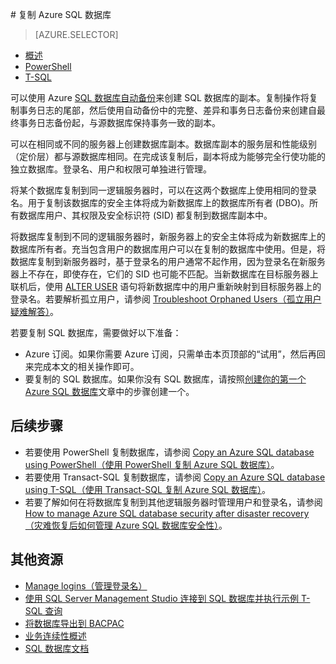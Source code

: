 <properties
	pageTitle="复制 Azure SQL 数据库 | Azure"
	description="创建 Azure SQL 数据库的副本"
	services="sql-database"
	documentationCenter=""
	authors="stevestein"
	manager="jeffreyg"
	editor=""/>

<tags
	ms.service="sql-database"
	ms.devlang="NA"
	ms.date="06/16/2016"
	wacn.date="07/11/2016"
	ms.author="sstein"
	ms.workload="data-management"
	ms.topic="article"
	ms.tgt_pltfrm="NA"/>



#<a name="copy-your-sql-database"></a> 复制 Azure SQL 数据库

> [AZURE.SELECTOR]
- [概述](/documentation/articles/sql-database-copy/)
- [PowerShell](/documentation/articles/sql-database-copy-powershell/)
- [T-SQL](/documentation/articles/sql-database-copy-transact-sql/)

可以使用 Azure [SQL 数据库自动备份](/documentation/articles/sql-database-automated-backups/)来创建 SQL 数据库的副本。复制操作将复制事务日志的尾部，然后使用自动备份中的完整、差异和事务日志备份来创建自最终事务日志备份起，与源数据库保持事务一致的副本。

可以在相同或不同的服务器上创建数据库副本。数据库副本的服务层和性能级别（定价层）都与源数据库相同。在完成该复制后，副本将成为能够完全行使功能的独立数据库。登录名、用户和权限可单独进行管理。

将某个数据库复制到同一逻辑服务器时，可以在这两个数据库上使用相同的登录名。用于复制该数据库的安全主体将成为新数据库上的数据库所有者 (DBO)。所有数据库用户、其权限及安全标识符 (SID) 都复制到数据库副本中。

将数据库复制到不同的逻辑服务器时，新服务器上的安全主体将成为新数据库上的数据库所有者。充当包含用户的数据库用户可以在复制的数据库中使用。但是，将数据库复制到新服务器时，基于登录名的用户通常不起作用，因为登录名在新服务器上不存在，即使存在，它们的 SID 也可能不匹配。当新数据库在目标服务器上联机后，使用 [ALTER USER](https://msdn.microsoft.com/zh-cn/library/ms176060.aspx) 语句将新数据库中的用户重新映射到目标服务器上的登录名。若要解析孤立用户，请参阅 [Troubleshoot Orphaned Users（孤立用户疑难解答）](https://msdn.microsoft.com/zh-cn/library/ms175475.aspx)。


若要复制 SQL 数据库，需要做好以下准备：

- Azure 订阅。如果你需要 Azure 订阅，只需单击本页顶部的“试用”，然后再回来完成本文的相关操作即可。
- 要复制的 SQL 数据库。如果你没有 SQL 数据库，请按照[创建你的第一个 Azure SQL 数据库](/documentation/articles/sql-database-get-started/)文章中的步骤创建一个。

## 后续步骤


- 若要使用 PowerShell 复制数据库，请参阅 [Copy an Azure SQL database using PowerShell（使用 PowerShell 复制 Azure SQL 数据库）](/documentation/articles/sql-database-copy-powershell/)。
- 若要使用 Transact-SQL 复制数据库，请参阅 [Copy an Azure SQL database using T-SQL（使用 Transact-SQL 复制 Azure SQL 数据库）](/documentation/articles/sql-database-copy-transact-sql/)。
- 若要了解如何在将数据库复制到其他逻辑服务器时管理用户和登录名，请参阅 [How to manage Azure SQL database security after disaster recovery（灾难恢复后如何管理 Azure SQL 数据库安全性）](/documentation/articles/sql-database-geo-replication-security-config/)。



## 其他资源

- [Manage logins（管理登录名）](/documentation/articles/sql-database-manage-logins/)
- [使用 SQL Server Management Studio 连接到 SQL 数据库并执行示例 T-SQL 查询](/documentation/articles/sql-database-connect-query-ssms/)
- [将数据库导出到 BACPAC](/documentation/articles/sql-database-export-powershell/)
- [业务连续性概述](/documentation/articles/sql-database-business-continuity/)
- [SQL 数据库文档](/documentation/services/sql-databases/)

<!---HONumber=Mooncake_0704_2016-->